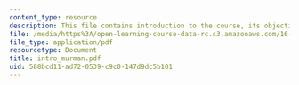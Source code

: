 ```yaml
---
content_type: resource
description: This file contains introduction to the course, its objectives and requirements.
file: /media/https%3A/open-learning-course-data-rc.s3.amazonaws.com/16-885j-aircraft-systems-engineering-fall-2004/588bcd11ad720539c9c0147d9dc5b101_intro_murman.pdf
file_type: application/pdf
resourcetype: Document
title: intro_murman.pdf
uid: 588bcd11-ad72-0539-c9c0-147d9dc5b101
---
```

